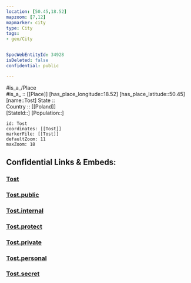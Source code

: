 ```yaml
---
location: [50.45,18.52] 
mapzoom: [7,12] 
mapmarker: city 
type: City
tags:
- geo/City


SpocWebEntityId: 34928
isDeleted: false
confidential: public

---
```

#is_a_/Place  
#is_a_ :: [[Place]] 
[has_place_longitude::18.52] 
[has_place_latitude::50.45] 
[name::Tost] 
State ::  
Country :: [[Poland]]  
[StateId::] 
[Population::] 



```leaflet
id: Tost
coordinates: [[Tost]] 
markerFile: [[Tost]] 
defaultZoom: 11 
maxZoom: 18
```


## Confidential Links & Embeds: 

### [Tost](/_Standards/Earth/Continent/Europe/Europe~East/Poland/Provinces~Poland/Silesian/City/Tost.md) 

### [Tost.public](/_public/Earth/Continent/Europe/Europe~East/Poland/Provinces~Poland/Silesian/City/Tost.public.md) 

### [Tost.internal](/_internal/Earth/Continent/Europe/Europe~East/Poland/Provinces~Poland/Silesian/City/Tost.internal.md) 

### [Tost.protect](/_protect/Earth/Continent/Europe/Europe~East/Poland/Provinces~Poland/Silesian/City/Tost.protect.md) 

### [Tost.private](/_private/Earth/Continent/Europe/Europe~East/Poland/Provinces~Poland/Silesian/City/Tost.private.md) 

### [Tost.personal](/_personal/Earth/Continent/Europe/Europe~East/Poland/Provinces~Poland/Silesian/City/Tost.personal.md) 

### [Tost.secret](/_secret/Earth/Continent/Europe/Europe~East/Poland/Provinces~Poland/Silesian/City/Tost.secret.md)

